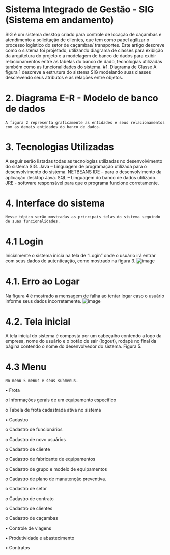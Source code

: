 # Sistema Integrado de Gestão - SIG (Sistema em andamento)
SIG é um sistema desktop criado para controle de locação de caçambas e atendimento a solicitação de clientes, que tem como papel agilizar o processo logístico do setor de caçambas/ transportes.
Este artigo descreve como o sistema foi projetado, utilizando diagrama de classes para exibição da arquitetura do projeto e a modelagem de banco de dados para exibir relacionamentos entre as tabelas do banco de dado, tecnologias utilizadas também como as funcionalidades do sistema.
#1. Diagrama de Classe
    A figura 1 descreve a estrutura do sistema SIG modelando suas classes descrevendo seus atributos e as relações entre objetos.
# 2. Diagrama E-R - Modelo de banco de dados
    A figura 2 representa graficamente as entidades e seus relacionamentos com as demais entidades do banco de dados.

# 3. Tecnologias Utilizadas
A seguir serão listadas todas as tecnologias utilizadas no desenvolvimento do sistema SIG.
Java – Linguagem de programação utilizada para o desenvolvimento do sistema.
NETBEANS IDE – para o desenvolvimento da aplicação desktop Java.
SQL – Linguagem do banco de dados utilizado.
JRE - software responsável para que o programa funcione corretamente.

# 4. Interface do sistema
    Nesse tópico serão mostradas as principais telas do sistema seguindo de suas funcionalidades.

# 4.1 Login
Inicialmente o sistema inicia na tela de “Login” onde o usuário irá entrar com seus dados de autenticação, como mostrado na figura 3.
![image](https://user-images.githubusercontent.com/80860518/220368972-4609c122-41b8-42a4-84f7-44b353032d59.png)

# 4.1. Erro ao Logar
Na figura 4 é mostrado a mensagem de falha ao tentar logar caso o usuário informe seus dados incorretamente.
![image](https://user-images.githubusercontent.com/80860518/220369166-d31df415-90dc-41e0-9e63-c0c55910f227.png)


# 4.2. Tela inicial
A tela inicial do sistema é composta por um cabeçalho contendo a logo da empresa, nome do usuário e o botão de sair (logout), rodapé no final da página contendo o nome do desenvolvedor do sistema. Figura 5.

# 4.3 Menu 
    No menu 5 menus e seus submenus.
    
•	Frota

  o	Informações gerais de um equipamento especifico

  o	Tabela de frota cadastrada ativa no sistema

•	Cadastro

  o	Cadastro de funcionários

  o	Cadastro de novo usuários

  o	Cadastro de cliente

  o	Cadastro de fabricante de equipamentos

  o	Cadastro de grupo e modelo de equipamentos

  o	Cadastro de plano de manutenção preventiva.

  o	Cadastro de setor

  o	Cadastro de contrato

  o	Cadastro de clientes

  o	Cadastro de caçambas

•	Controle de viagens

•	Produtividade e abastecimento

•	Contratos

